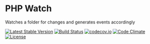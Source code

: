 # PHP Watch
Watches a folder for changes and generates events accordingly

[![Latest Stable Version](https://poser.pugx.org/ganglio/php-watch/v/stable)](https://packagist.org/packages/ganglio/php-watch)
[![Build Status](https://travis-ci.org/ganglio/php-watch.svg?branch=master)](https://travis-ci.org/ganglio/php-watch)
[![codecov.io](http://codecov.io/github/ganglio/php-watch/coverage.svg?branch=master)](http://codecov.io/github/ganglio/php-watch?branch=master)
[![Code Climate](https://codeclimate.com/github/ganglio/php-watch/badges/gpa.svg)](https://codeclimate.com/ganglio/php-watch)
[![License](https://poser.pugx.org/ganglio/php-watch/license)](https://packagist.org/packages/ganglio/php-watch)
